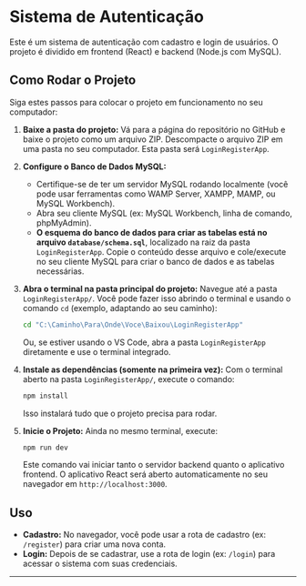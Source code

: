 # Sistema de Autenticação

Este é um sistema de autenticação com cadastro e login de usuários. O projeto é dividido em frontend (React) e backend (Node.js com MySQL).

## Como Rodar o Projeto

Siga estes passos para colocar o projeto em funcionamento no seu computador:

1.  **Baixe a pasta do projeto:**
    Vá para a página do repositório no GitHub e baixe o projeto como um arquivo ZIP.
    Descompacte o arquivo ZIP em uma pasta no seu computador. Esta pasta será `LoginRegisterApp`.

2.  **Configure o Banco de Dados MySQL:**
    * Certifique-se de ter um servidor MySQL rodando localmente (você pode usar ferramentas como WAMP Server, XAMPP, MAMP, ou MySQL Workbench).
    * Abra seu cliente MySQL (ex: MySQL Workbench, linha de comando, phpMyAdmin).
    * **O esquema do banco de dados para criar as tabelas está no arquivo `database/schema.sql`**, localizado na raiz da pasta `LoginRegisterApp`. Copie o conteúdo desse arquivo e cole/execute no seu cliente MySQL para criar o banco de dados e as tabelas necessárias.

3.  **Abra o terminal na pasta principal do projeto:**
    Navegue até a pasta `LoginRegisterApp/`.
    Você pode fazer isso abrindo o terminal e usando o comando `cd` (exemplo, adaptando ao seu caminho):
    ```bash
    cd "C:\Caminho\Para\Onde\Voce\Baixou\LoginRegisterApp"
    ```
    Ou, se estiver usando o VS Code, abra a pasta `LoginRegisterApp` diretamente e use o terminal integrado.

4.  **Instale as dependências (somente na primeira vez):**
    Com o terminal aberto na pasta `LoginRegisterApp/`, execute o comando:
    ```bash
    npm install
    ```
    Isso instalará tudo que o projeto precisa para rodar.

5.  **Inicie o Projeto:**
    Ainda no mesmo terminal, execute:
    ```bash
    npm run dev
    ```
    Este comando vai iniciar tanto o servidor backend quanto o aplicativo frontend.
    O aplicativo React será aberto automaticamente no seu navegador em `http://localhost:3000`.

## Uso

* **Cadastro:** No navegador, você pode usar a rota de cadastro (ex: `/register`) para criar uma nova conta.
* **Login:** Depois de se cadastrar, use a rota de login (ex: `/login`) para acessar o sistema com suas credenciais.

---
